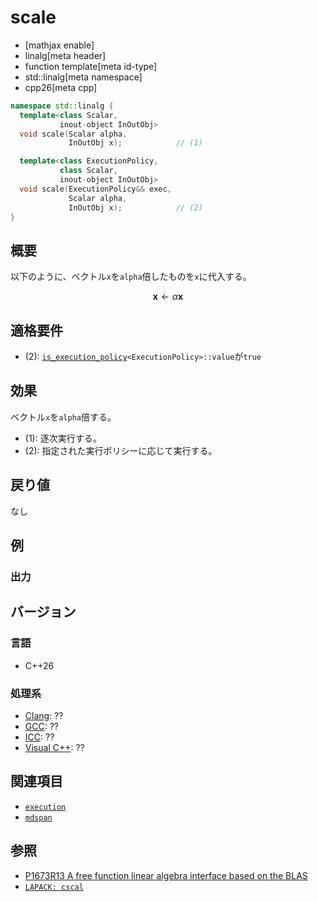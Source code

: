 # scale

* [mathjax enable]
* linalg[meta header]
* function template[meta id-type]
* std::linalg[meta namespace]
* cpp26[meta cpp]


```cpp
namespace std::linalg {
  template<class Scalar,
           inout-object InOutObj>
  void scale(Scalar alpha,
             InOutObj x);            // (1)

  template<class ExecutionPolicy,
           class Scalar,
           inout-object InOutObj>
  void scale(ExecutionPolicy&& exec,
             Scalar alpha,
             InOutObj x);            // (2)
}
```


## 概要
以下のように、ベクトル`x`を`alpha`倍したものを`x`に代入する。

$$
\mathbf{x}\leftarrow\alpha\mathbf{x}
$$


## 適格要件
- (2): [`is_execution_policy`](/reference/execution/is_execution_policy.md)`<ExecutionPolicy>::value`が`true`


## 効果
ベクトル`x`を`alpha`倍する。

- (1): 逐次実行する。
- (2): 指定された実行ポリシーに応じて実行する。


## 戻り値
なし


## 例


### 出力


## バージョン
### 言語
- C++26

### 処理系
- [Clang](/implementation.md#clang): ??
- [GCC](/implementation.md#gcc): ??
- [ICC](/implementation.md#icc): ??
- [Visual C++](/implementation.md#visual_cpp): ??


## 関連項目
- [`execution`](/reference/execution.md)
- [`mdspan`](/reference/mdspan.md)


## 参照
- [P1673R13 A free function linear algebra interface based on the BLAS](https://www.open-std.org/jtc1/sc22/wg21/docs/papers/2023/p1673r13.html)
- [`LAPACK: cscal`](https://netlib.org/lapack/explore-html/d2/de8/group__scal_gacce468103c83fa18bae078d5f49fefe2.html#gacce468103c83fa18bae078d5f49fefe2)

